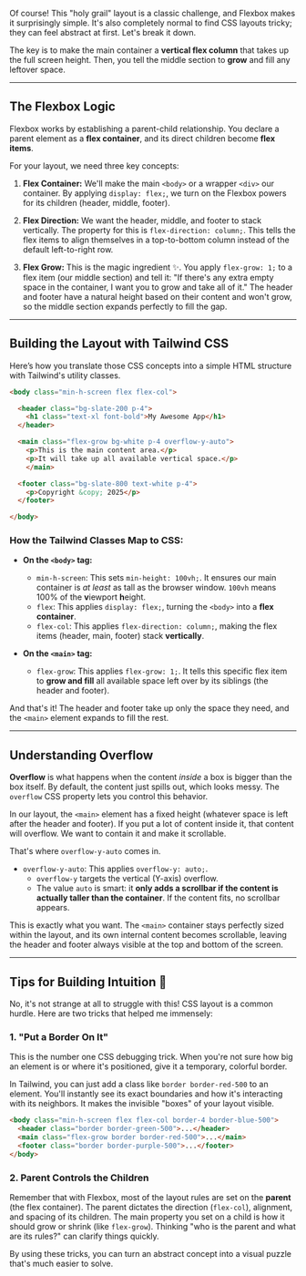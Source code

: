 Of course\! This "holy grail" layout is a classic challenge, and Flexbox makes it surprisingly simple. It's also completely normal to find CSS layouts tricky; they can feel abstract at first. Let's break it down.

The key is to make the main container a **vertical flex column** that takes up the full screen height. Then, you tell the middle section to **grow** and fill any leftover space.

-----

## The Flexbox Logic

Flexbox works by establishing a parent-child relationship. You declare a parent element as a **flex container**, and its direct children become **flex items**.

For your layout, we need three key concepts:

1.  **Flex Container:** We'll make the main `<body>` or a wrapper `<div>` our container. By applying `display: flex;`, we turn on the Flexbox powers for its children (header, middle, footer).

2.  **Flex Direction:** We want the header, middle, and footer to stack vertically. The property for this is `flex-direction: column;`. This tells the flex items to align themselves in a top-to-bottom column instead of the default left-to-right row.

3.  **Flex Grow:** This is the magic ingredient ✨. You apply `flex-grow: 1;` to a flex item (our middle section) and tell it: "If there's any extra empty space in the container, I want you to grow and take all of it." The header and footer have a natural height based on their content and won't grow, so the middle section expands perfectly to fill the gap.

-----

## Building the Layout with Tailwind CSS

Here’s how you translate those CSS concepts into a simple HTML structure with Tailwind's utility classes.

```html
<body class="min-h-screen flex flex-col">

  <header class="bg-slate-200 p-4">
    <h1 class="text-xl font-bold">My Awesome App</h1>
  </header>

  <main class="flex-grow bg-white p-4 overflow-y-auto">
    <p>This is the main content area.</p>
    <p>It will take up all available vertical space.</p>
    </main>

  <footer class="bg-slate-800 text-white p-4">
    <p>Copyright &copy; 2025</p>
  </footer>

</body>
```

### How the Tailwind Classes Map to CSS:

  * **On the `<body>` tag:**

      * `min-h-screen`: This sets `min-height: 100vh;`. It ensures our main container is *at least* as tall as the browser window. `100vh` means 100% of the **v**iewport **h**eight.
      * `flex`: This applies `display: flex;`, turning the `<body>` into a **flex container**.
      * `flex-col`: This applies `flex-direction: column;`, making the flex items (header, main, footer) stack **vertically**.

  * **On the `<main>` tag:**

      * `flex-grow`: This applies `flex-grow: 1;`. It tells this specific flex item to **grow and fill** all available space left over by its siblings (the header and footer).

And that's it\! The header and footer take up only the space they need, and the `<main>` element expands to fill the rest.

-----

## Understanding Overflow

**Overflow** is what happens when the content *inside* a box is bigger than the box itself. By default, the content just spills out, which looks messy. The `overflow` CSS property lets you control this behavior.

In our layout, the `<main>` element has a fixed height (whatever space is left after the header and footer). If you put a lot of content inside it, that content will overflow. We want to contain it and make it scrollable.

That's where `overflow-y-auto` comes in.

  * `overflow-y-auto`: This applies `overflow-y: auto;`.
      * `overflow-y` targets the vertical (Y-axis) overflow.
      * The value `auto` is smart: it **only adds a scrollbar if the content is actually taller than the container**. If the content fits, no scrollbar appears.

This is exactly what you want. The `<main>` container stays perfectly sized within the layout, and its own internal content becomes scrollable, leaving the header and footer always visible at the top and bottom of the screen.

-----

## Tips for Building Intuition 🤔

No, it's not strange at all to struggle with this\! CSS layout is a common hurdle. Here are two tricks that helped me immensely:

### 1\. "Put a Border On It"

This is the number one CSS debugging trick. When you're not sure how big an element is or where it's positioned, give it a temporary, colorful border.

In Tailwind, you can just add a class like `border border-red-500` to an element. You'll instantly see its exact boundaries and how it's interacting with its neighbors. It makes the invisible "boxes" of your layout visible.

```html
<body class="min-h-screen flex flex-col border-4 border-blue-500">
  <header class="border border-green-500">...</header>
  <main class="flex-grow border border-red-500">...</main>
  <footer class="border border-purple-500">...</footer>
</body>
```

### 2\. Parent Controls the Children

Remember that with Flexbox, most of the layout rules are set on the **parent** (the flex container). The parent dictates the direction (`flex-col`), alignment, and spacing of its children. The main property you set on a child is how it should grow or shrink (like `flex-grow`). Thinking "who is the parent and what are its rules?" can clarify things quickly.

By using these tricks, you can turn an abstract concept into a visual puzzle that's much easier to solve.